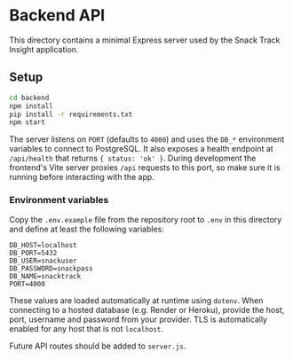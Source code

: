 # Backend API

This directory contains a minimal Express server used by the Snack Track Insight application.

## Setup

```sh
cd backend
npm install
pip install -r requirements.txt
npm start
```

The server listens on `PORT` (defaults to `4000`) and uses the `DB_*` environment variables to connect to PostgreSQL. It also exposes a health endpoint at `/api/health` that returns `{ status: 'ok' }`.
During development the frontend's Vite server proxies `/api` requests to this port, so make sure it is running before interacting with the app.

### Environment variables

Copy the `.env.example` file from the repository root to `.env` in this directory and define at least the following variables:

```env
DB_HOST=localhost
DB_PORT=5432
DB_USER=snackuser
DB_PASSWORD=snackpass
DB_NAME=snacktrack
PORT=4000
```

These values are loaded automatically at runtime using `dotenv`.
When connecting to a hosted database (e.g. Render or Heroku), provide the host, port, username and password from your provider. TLS is automatically enabled for any host that is not `localhost`.

Future API routes should be added to `server.js`.
